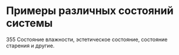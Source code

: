 # Примеры различных состояний системы

355 Состояние влажности, эстетическое состояние, состояние старения и другие.
